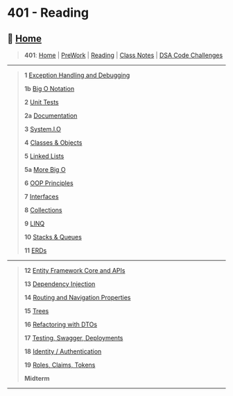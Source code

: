 # 401 - Reading

## 🏡 [**Home**](https://mistidinzy.github.io/ReadingNotes/)

> **401**: [Home](/401home.md)
|
[PreWork](PreworkRM.md)
|
[Reading](ReadingRM.md)
|
[Class Notes](ClassRM.md)
|
[DSA Code Challenges](https://mistidinzy.github.io/data-structures-and-algorithms/)
>

_____

> **1** [Exception Handling and Debugging](read/01-ExcpDebugg.md)
>
> **1b** [Big O Notation](read/01b-BigO.md)
>
> **2** [Unit Tests](read/02-UnitTests.md)
>
> **2a** [Documentation](read/02a-Documentation.md)
>
> **3** [System.I.O](read/03-SystemIO.md)
>
> **4** [Classes & Objects](read/04-ClassesObjects.md)
>
> **5** [Linked Lists](read/05-LinkedLists.md)
>
> **5a** [More Big O](read/05a-BigOCont.md)
>
> **6** [OOP Principles](read/06-OOP.md)
>
> **7** [Interfaces](read/07-Interfaces.md)
>
> **8** [Collections](read/08-Collections.md)
>
> **9** [LINQ](read/09-LINQ.md)
>
> **10** [Stacks & Queues](read/10-StacksQs.md)
>
> **11** [ERDs](read/11-ERDs.md)

_____

> **12** [Entity Framework Core and APIs](read/12-EntFrmAPIs.md)
>
> **13** [Dependency Injection](read/13-DepInj.md)
>
> **14** [Routing and Navigation Properties](read/14-RouteNavProps.md)
>
> **15** [Trees](read/15-Trees.md)
>
> **16** [Refactoring with DTOs](read/16-RefactorDTOs.md)
>
> **17** [Testing, Swagger, Deployments](read/17-TestSwagDeploys.md)
>
> **18** [Identity / Authentication](read/18-IdentityAuth.md)
>
> **19** [Roles, Claims, Tokens](read/19-Roles.md)
>
> **Midterm**
>

_____
